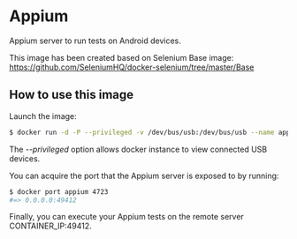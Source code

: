 Appium
======

Appium server to run tests on Android devices.

This image has been created based on Selenium Base image: https://github.com/SeleniumHQ/docker-selenium/tree/master/Base

How to use this image
---------------------

Launch the image:

``` bash
$ docker run -d -P --privileged -v /dev/bus/usb:/dev/bus/usb --name appium rgonalo/appium
```

The *--privileged* option allows docker instance to view connected USB devices.

You can acquire the port that the Appium server is exposed to by running:

``` bash
$ docker port appium 4723
#=> 0.0.0.0:49412
```

Finally, you can execute your Appium tests on the remote server CONTAINER_IP:49412.
